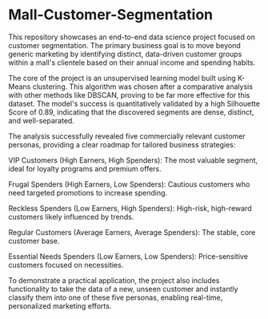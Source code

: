 # Mall-Customer-Segmentation

This repository showcases an end-to-end data science project focused on customer segmentation. The primary business goal is to move beyond generic marketing by identifying distinct, data-driven customer groups within a mall's clientele based on their annual income and spending habits.

The core of the project is an unsupervised learning model built using K-Means clustering. This algorithm was chosen after a comparative analysis with other methods like DBSCAN, proving to be far more effective for this dataset. The model's success is quantitatively validated by a high Silhouette Score of 0.89, indicating that the discovered segments are dense, distinct, and well-separated.

The analysis successfully revealed five commercially relevant customer personas, providing a clear roadmap for tailored business strategies:

VIP Customers (High Earners, High Spenders): The most valuable segment, ideal for loyalty programs and premium offers.

Frugal Spenders (High Earners, Low Spenders): Cautious customers who need targeted promotions to increase spending.

Reckless Spenders (Low Earners, High Spenders): High-risk, high-reward customers likely influenced by trends.

Regular Customers (Average Earners, Average Spenders): The stable, core customer base.

Essential Needs Spenders (Low Earners, Low Spenders): Price-sensitive customers focused on necessities.

To demonstrate a practical application, the project also includes functionality to take the data of a new, unseen customer and instantly classify them into one of these five personas, enabling real-time, personalized marketing efforts.
